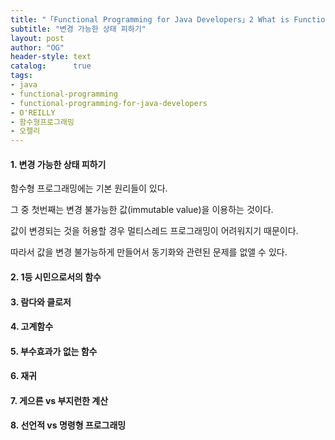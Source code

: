 ```yaml
---
title: "「Functional Programming for Java Developers」2 What is Functional Programming?"
subtitle: "변경 가능한 상태 피하기"
layout: post
author: "OG"
header-style: text
catalog:      true
tags:
- java
- functional-programming
- functional-programming-for-java-developers
- O'REILLY
- 함수형프로그래밍
- 오렐리
---
```


#### 1. 변경 가능한 상태 피하기

함수형 프로그래밍에는 기본 원리들이 있다.

그 중 첫번째는 변경 불가능한 값(immutable value)을 이용하는 것이다.

값이 변경되는 것을 허용할 경우 멀티스레드 프로그래밍이 어려워지기 때문이다.

따라서 값을 변경 불가능하게 만들어서 동기화와 관련된 문제를 없앨 수 있다.


#### 2. 1등 시민으로서의 함수


#### 3. 람다와 클로저


#### 4. 고계함수


#### 5. 부수효과가 없는 함수


#### 6. 재귀


#### 7. 게으른 vs 부지런한 계산


#### 8. 선언적 vs 명령형 프로그래밍

